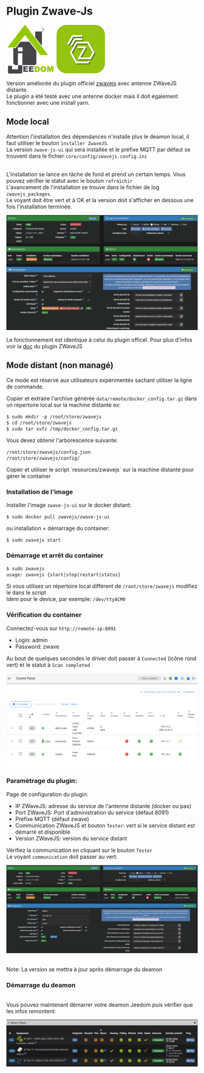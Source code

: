 # Plugin Zwave-Js

![Logo Jeedom](docs/images/jeedom.png)
![Logo Plugin](docs/images/zwavejs.png)

Version améliorée du plugin officiel [zwavejs](https://github.com/jeedom/plugin-zwavejs) avec antenne ZWaveJS distante.
<br>
Le plugin a été testé avec une antenne docker mais il doit également fonctionner avec une install yarn.

## Mode local
Attention l'installation des dépendances n'installe plus le deamon local, il faut utiliser le bouton `ìnstaller ZwaveJS`.
<br>La version `zwave-js-ui` qui sera installée et le préfixe MQTT par défaut se trouvent dans le fichier `core/config/zwavejs.config.ini`

<br> L'installation se lance en tâche de fond et prend un certain temps. Vous pouvez vérifier le statut avec le bouton `rafraichir`
<br> L'avancement de l'installation se trouve dans le fichier de log `zwavejs_packages`.
<br> Le voyant doit être vert et à OK et la version doit s'afficher en dessous une fois l'installation terminée.

![Page configuration local](docs/images/zwavejs1.png)

<p>

Le fonctionnement est identique à celui du plugin officel. Pour plus d'infos voir la [doc](https://doc.jeedom.com/fr_FR/plugins/automation%20protocol/zwavejs) du plugin ZWaveJS

## Mode distant (non managé)
Ce mode est réservé aux utilisateurs expérimentés sachant utiliser la ligne de commande.
<bR>

Copier et extraire l'archive générée `data/remote/docker_config.tar.gz` dans un répertoire local sur la machine distante ex:

	$ sudo mkdir -p /root/store/zwavejs
	$ cd /root/store/zwavejs
	$ sudo tar xvfz /tmp/docker_config.tar.gz
<p>
Vous devez obtenir l'arborescence suivante:

	/root/store/zwavejs/config.json
	/root/store/zwavejs/config/

<p>Copier et utiliser le script `resources/zwavejs` sur la machine distante pour gérer le container

### Installation de l'image

Installer l'image `zwave-js-ui` sur le docker distant:

	$ sudo docker pull zwavejs/zwave-js-ui

ou installation + démarrage du container:

	$ sudo zwavejs start

### Démarrage et arrêt du container

	$ sudo zwavejs
	usage: zwavejs {start|stop|restart|status}

Si vous utilisez un répertoire local différent de `/root/store/zwavejs` modifiez le dans le script
<br>Idem pour le device, par exemple: `/dev/ttyACM0`

### Vérification du container

Connectez-vous sur `http://remote-ip:8091`

* Login: admin
* Password: zwave

Au bout de quelques secondes le driver doit passer à `Connected` (icône rond vert) et le statut à `Scan completed` 

![Admin zwave-js-ui](docs/images/zwavejs2.png)

### Paramètrage du plugin:
Page de configuration du plugin:

* IP ZWaveJS: adresse du service de l'antenne distante (docker ou pas)
* Port ZWaveJS: Port d'administration du service (défaut 8091)
* Préfixe MQTT (défaut zwave)
* Communication ZWaveJS et bouton `Tester`: vert si le service distant est démarré et disponible
* Version ZWaveJS: version du service distant

Vérifiez la communication en cliquant sur le bouton `Tester`
<br>Le voyant `communication` doit passer au vert:

![Page configuration remote](docs/images/zwavejs3.png)

<br>Note: La version se mettra à jour après démarrage du deamon

### Démarrage du deamon
<br>Vous pouvez maintenant démarrer votre deamon Jeedom puis vérifier que les infos remontent:

![Ecran principal](docs/images/zwavejs4.png)

